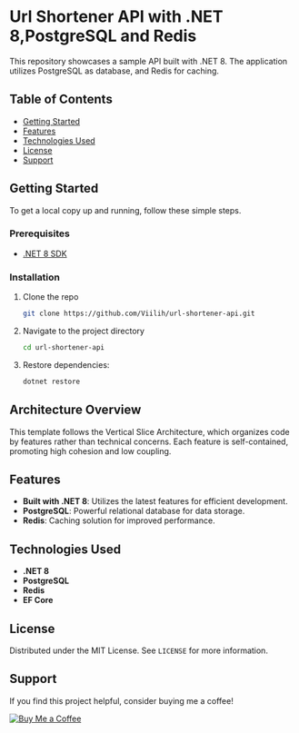 
# Url Shortener API with .NET 8,PostgreSQL and Redis

This repository showcases a sample API built with .NET 8. The application utilizes PostgreSQL as database, and Redis for caching.
## Table of Contents

- [Getting Started](#getting-started)
- [Features](#features)
- [Technologies Used](#technologies-used)
- [License](#license)
- [Support](#support)

## Getting Started

To get a local copy up and running, follow these simple steps.

### Prerequisites

- [.NET 8 SDK](https://dotnet.microsoft.com/download/dotnet/8.0)

### Installation

1. Clone the repo
   ```sh
   git clone https://github.com/Viilih/url-shortener-api.git
   ```
2. Navigate to the project directory
   ```sh
   cd url-shortener-api
   ```
3. Restore dependencies:
   ```sh
   dotnet restore
   ```

## Architecture Overview

This template follows the Vertical Slice Architecture, which organizes code by features rather than technical concerns. Each feature is self-contained, promoting high cohesion and low coupling.

## Features

- **Built with .NET 8**: Utilizes the latest features for efficient development.
- **PostgreSQL**: Powerful relational database for data storage.
- **Redis**: Caching solution for improved performance.

## Technologies Used

- **.NET 8**
- **PostgreSQL**
- **Redis**
- **EF Core**

## License

Distributed under the MIT License. See `LICENSE` for more information.

## Support

If you find this project helpful, consider buying me a coffee!

[![Buy Me a Coffee](https://www.buymeacoffee.com/assets/img/custom_images/orange_img.png)](https://www.buymeacoffee.com/poorna.soysa)
